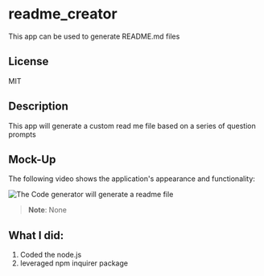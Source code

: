 # readme_creator
This app can be used to generate README.md files


## License

MIT

## Description

This app will generate a custom read me file based on a series of question prompts


## Mock-Up

The following video shows the application's appearance and functionality:

![The Code generator will generate a readme file](./assets/images/applicationgif.gif)

> **Note**: None

## What I did:

1. Coded the node.js
2. leveraged npm inquirer package



